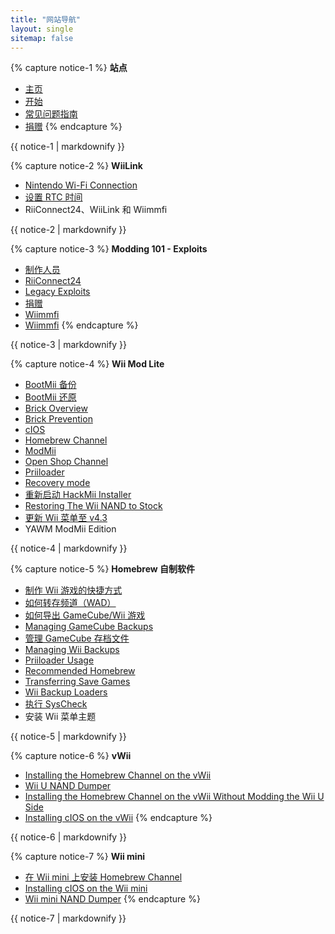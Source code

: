 ```yaml
---
title: "网站导航"
layout: single
sitemap: false
---
```


{% capture notice-1 %}
**站点**
+ [主页](/)
+ [开始](get-started)
+ [常见问题指南](faq)
+ [捐赠](donations)
{% endcapture %}
<div class="notice--info">{{ notice-1 | markdownify }}</div>

{% capture notice-2 %}
**WiiLink**
+ [Nintendo Wi-Fi Connection](wiimmfi)
+ [设置 RTC 时间](wiiconnect24#updating-rtc-clock)
+ RiiConnect24、WiiLink 和 Wiimmfi
<div class="notice--primary">{{ notice-2 | markdownify }}</div>

{% capture notice-3 %}
**Modding 101 - Exploits**
+ [制作人员](bluebomb)
+ [RiiConnect24](flashhax)
+ [Legacy Exploits](legacy-exploits)
+ [捐赠](letterbomb)
+ [Wiimmfi](Wiimmfi)
+ [Wiimmfi](wiimmfi)
{% endcapture %}
<div class="notice--primary">{{ notice-3 | markdownify }}</div>

{% capture notice-4 %}
**Wii Mod Lite**
+ [BootMii 备份](bootmii)
+ [BootMii 还原](bootmiirecover)
+ [Brick Overview](bricks)
+ [Brick Prevention](bricks#brick-prevention)
+ [cIOS](cios)
+ [Homebrew Channel](hbc)
+ [ModMii](modmii)
+ [Open Shop Channel](osc)
+ [Priiloader](priiloader)
+ [Recovery mode](recovery-mode)
+ [重新启动 HackMii Installer](hackmii)
+ [Restoring The Wii NAND to Stock](wii-factory-reset)
+ [更新 Wii 菜单至 v4.3](update)
+ YAWM ModMii Edition
<div class="notice--primary">{{ notice-4 | markdownify }}</div>

{% capture notice-5 %}
**Homebrew 自制软件**
+ [制作 Wii 游戏的快捷方式](wiigsc)
+ [如何转存频道（WAD）](dump-wads)
+ [如何导出 GameCube/Wii 游戏](dump-games)
+ [Managing GameCube Backups](gc-backups)
+ [管理 GameCube 存档文件](gcsaves)
+ [Managing Wii Backups](wii-backups)
+ [Priiloader Usage](priiloader-usage)
+ [Recommended Homebrew](recommended-homebrew)
+ [Transferring Save Games](transfer-saves)
+ [Wii Backup Loaders](wii-loaders)
+ [执行 SysCheck](syscheck)
+ 安装 Wii 菜单主题
<div class="notice--primary">{{ notice-5 | markdownify }}</div>

{% capture notice-6 %}
**vWii**
+ [Installing the Homebrew Channel on the vWii](vwii-homebrew-channel)
+ [Wii U NAND Dumper](wiiu-nand-dumper)
+ [Installing the Homebrew Channel on the vWii Without Modding the Wii U Side](vwii-homebrew-channel-no-wiiu-mods)
+ [Installing cIOS on the vWii](cios-vwii)
{% endcapture %}
<div class="notice--primary">{{ notice-6 | markdownify }}</div>

{% capture notice-7 %}
**Wii mini**
+ [在 Wii mini 上安装 Homebrew Channel](hbc-mini)
+ [Installing cIOS on the Wii mini](cios-mini)
+ [Wii mini NAND Dumper](wnd-mini)
{% endcapture %}
<div class="notice--primary">{{ notice-7 | markdownify }}</div>
